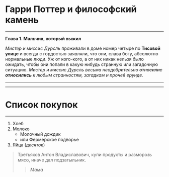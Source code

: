 # Гарри Поттер и философский камень
---

**Глава 1. Мальчик, который выжил**

_Мистер и миссис Дурсль_ проживали в доме номер четыре по **Тисовой улице** и всегда с гордостью заявляли, что они, слава богу, абсолютно нормальные люди. Уж от кого-кого, а от них никак нельзя было ожидать, чтобы они попали в какую нибудь странную или загадочную ситуацию. _Мистер и миссис Дурсль весьма неодобрительно ~~относилис~~ **относились** к любым странностям, загадкам и прочей ерунде._

---
---

# Список покупок
---
1. Хлеб
2. Молоко
    - Молочный дождик
    - или Фермерское подворье
3. Яйца (_десяток_)
> Третьяков Антон Владиславович, купи продукты и разморозь мясо, иначе дал подзатыльник.
>> _Мама_